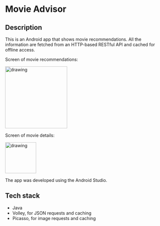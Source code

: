 # Movie Advisor

## Description
This is an Android app that shows movie recommendations. All the information are fetched from an HTTP-based RESTful API and cached for offline access.

Screen of movie recommendations:

<img src="drawing.jpg" alt="drawing" width="200"/>

Screen of movie details:

<img src="drawing.jpg" alt="drawing" width="100"/>

The app was developed using the Android Studio.

## Tech stack
* Java
* Volley, for JSON requests and caching
* Picasso, for image requests and caching
